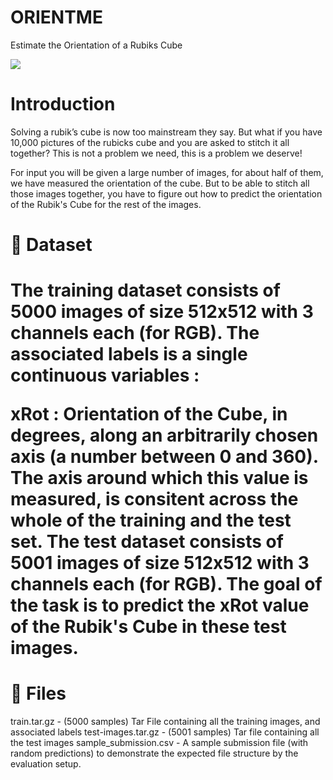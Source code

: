 # ORIENTME
Estimate the Orientation of a Rubiks Cube


<a href="https://imgflip.com/gif/40vdhh"><img src="https://i.imgur.com/aTlNoBz.gif"></a>

<div>
<h1><b>Introduction</b></h1>
<p>
Solving a rubik’s cube is now too mainstream they say. But what if you have 10,000 pictures of the rubicks cube and you are asked to stitch it all together? This is not a problem we need, this is a problem we deserve!

For input you will be given a large number of images, for about half of them, we have measured the orientation of the cube. But to be able to stitch all those images together, you have to figure out how to predict the orientation of the Rubik's Cube for the rest of the images.
</p>
</div>

<div>
<h1><b>💾 Dataset</b><h1>
<p>
The training dataset consists of 5000 images of size 512x512 with 3 channels each (for RGB). The associated labels is a single continuous variables :

xRot : Orientation of the Cube, in degrees, along an arbitrarily chosen axis (a number between 0 and 360). The axis around which this value is measured, is consitent across the whole of the training and the test set.
The test dataset consists of 5001 images of size 512x512 with 3 channels each (for RGB). The goal of the task is to predict the xRot value of the Rubik's Cube in these test images.
</p>
</div>
<div>
<h1><b>📁 Files</b></h1>
<p>
train.tar.gz - (5000 samples) Tar File containing all the training images, and associated labels
test-images.tar.gz - (5001 samples) Tar file containing all the test images
sample_submission.csv - A sample submission file (with random predictions) to demonstrate the expected file structure by the evaluation setup.
</p>
</div>

